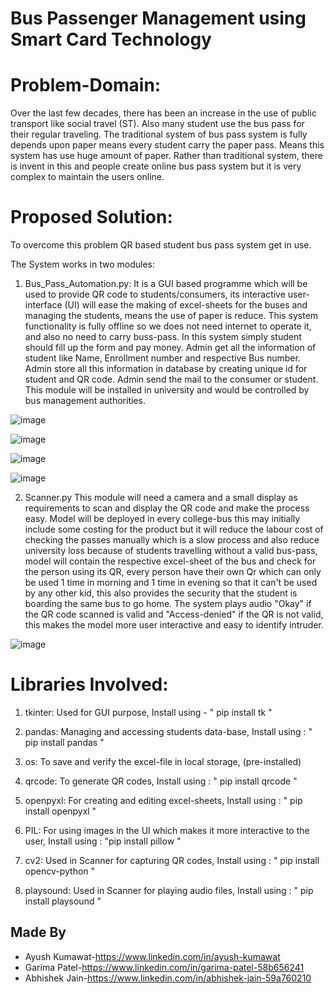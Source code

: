 # Bus Passenger Management using Smart Card Technology

# Problem-Domain:
Over the last few decades, there has been an increase in the use of public transport like social travel (ST). Also many student use the bus pass for their regular traveling. The traditional system of bus pass system is fully depends upon paper means every student carry the paper pass. Means this system has use huge amount of paper. Rather than traditional system, there is invent in this and people create online bus pass system but it is very complex to maintain the users online.

# Proposed Solution:
To overcome this problem QR based student bus pass system get in use.

The System works in two modules:

1. Bus_Pass_Automation.py:
It is a GUI based programme which will be used to provide QR code to students/consumers, its interactive user-interface (UI) will ease the making of excel-sheets for the buses and managing the students, means the use of paper is reduce. This system functionality is fully offline so we does not need internet to operate it, and also no need to carry buss-pass. In this system simply student should fill up the form and pay money. Admin get all the information of student like Name, Enrollment number and respective Bus number. Admin store all this information in database by creating unique id for student and QR code. Admin send the mail to the consumer or student. This module will be installed in university and would be controlled by bus management authorities.

![image](https://user-images.githubusercontent.com/76219349/216086790-afd490dd-6c4a-4fec-ae3f-8641c6e13a38.png)

![image](https://user-images.githubusercontent.com/76219349/216101991-84be243e-e121-4c88-aa6a-73b9a94ec1a5.png)

![image](https://user-images.githubusercontent.com/76219349/216091126-350acf8c-b302-49ff-9db7-3477003c38aa.png)

![image](https://user-images.githubusercontent.com/76219349/216109853-35cdce84-358f-4e01-a4b1-25fd7608d07b.png)

2. Scanner.py
This module will need a camera and a small display as requirements to scan and display the QR code and make the process easy. Model will be deployed in every college-bus this may initially include some costing for the product but it will reduce the labour cost of checking the passes manually which is a slow process and also reduce university loss because of students travelling without a valid bus-pass, model will contain the respective excel-sheet of the bus and check for the person using its QR, every person have their own Qr which can only be used 1 time in morning and 1 time in evening so that it can't be used by any other kid, this also provides the security that the student is boarding the same bus to go home. The system plays audio "Okay" if the QR code scanned is valid and "Access-denied" if the QR is not valid, this makes the model more user interactive and easy to identify intruder.

![image](https://user-images.githubusercontent.com/76219349/216098178-7f8cbfa7-3e0d-438e-b73f-542cf094d1a0.png)

# Libraries Involved:

1. tkinter: Used for GUI purpose, Install using - " pip install tk "

2. pandas: Managing and accessing students data-base, Install using : " pip install pandas "

3. os: To save and verify the excel-file in local storage, (pre-installed)

4. qrcode: To generate QR codes, Install using : " pip install qrcode "

5. openpyxl: For creating and editing excel-sheets, Install using : " pip install openpyxl "

6. PIL: For using images in the UI which makes it more interactive to the user, Install using : "pip install pillow "

7. cv2: Used in Scanner for capturing QR codes, Install using : " pip install opencv-python "

8. playsound: Used in Scanner for playing audio files, Install using : " pip install playsound "

## Made By

- Ayush Kumawat-https://www.linkedin.com/in/ayush-kumawat
- Garima Patel-https://www.linkedin.com/in/garima-patel-58b656241
- Abhishek Jain-https://www.linkedin.com/in/abhishek-jain-59a760210
